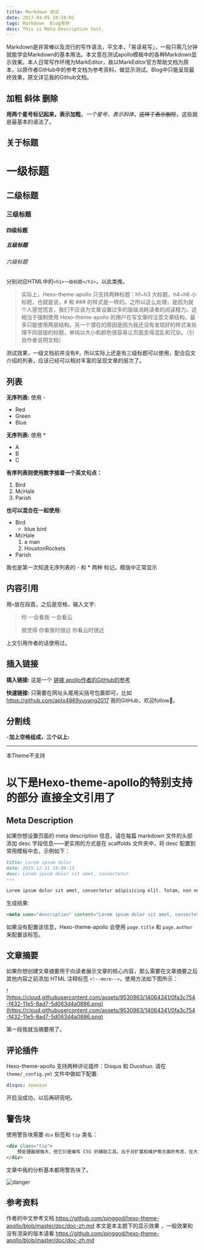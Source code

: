 ```yaml
---
title: Markdown 测试
date: 2017-04-05 20:10:01
tags: Markdown  Blog写作
desc: This is Meta Description test.
---
```

 Markdown是非常棒以及流行的写作语法，平文本，「易读易写」，一般只需几分钟就能学会Markdown的基本用法。本文意在测试apollo模板中的各种Markdown显示效果。本人日常写作环境为MarkEditor，故以MarkEditor官方帮助文档为原本，以原作者GitHub中的参考文档为参考资料，做显示测试。Blog中只能呈现最终效果，原文详见我的Github文档。

<!--more-->

## 加粗 斜体 删除
**用两个星号标记起来，表示加粗**，*一个星号，表示斜体*，~~这样子表示删除~~，这些就是最基本的语法了。

## 关于标题
# 一级标题
## 二级标题
### 三级标题
#### 四级标题
##### 五级标题
###### 六级标题
分别对应HTML中的`<h1>一级标题</h1>`，以此类推。


> 实际上，Hexo-theme-apollo 只支持两种标题：h1~h3 大标题，h4~h6 小标题，也就是说，# 和 ### 的样式是一样的。之所以这么处理，是因为就个人感觉而言，我们不应该为文章设置过多的层级消耗读者的阅读精力。这相当于强制使用 Hexo-theme-apollo 的用户在写文章时注意文章结构，最多只能使用两层结构。另一个潜在的原因是因为我还没有发现好的样式来处理不同层级的标题，单纯以大小和颜色很容易让页面变得混乱和冗杂。（引自作者说明文档）

<div class="tip">
  测试效果，一级文档前并没有#，所以实际上还是有三级标题可以使用，配合后文介绍的列表，应该已经可以相对丰富的呈现文章的层次了。
</div>

## 列表

**无序列表:** 使用 -
-   Red
-   Green
-   Blue

**无序列表:** 使用 *
* A
* B
* C

**有序列表则使用数字接着一个英文句点：**
1.  Bird
2.  McHale
3.  Parish

**也可以混合在一起使用:**

-   Bird
    - blue bird
-   McHale
    1.  a man
    2.  HoustonRockets
-   Parish
<div class="tip">
我也是第一次知道无序列表的 - 和 * 两种 标记。模版中正常显示
</div>

## 内容引用
用`>`放在段首，之后是空格，输入文字:

> 你
> 一会看我
> 一会看云

>  我觉得
>  你看我时很远
>  你看云时很近


<div class="tip">
上文引用作者的话使用过。
</div>

## 插入链接
**插入链接:**
这是一个 [链接 apollo作者的GitHub的参考](https://github.com/pinggod/hexo-theme-apollo/blob/master/doc/doc-zh.md)

**快速链接:**
只需要在网址头尾用尖括号包裹即可，比如<https://github.com/aptx4869yuyang2017> 
我的GitHub，欢迎follow👏。


## 分割线
**`-`加上空格组成，三个以上:**
- - - - - -
本Theme不支持

# 以下是Hexo-theme-apollo的特别支持的部分  直接全文引用了 
## Meta Description
如果你想设置页面的 meta description 信息，请在每篇 markdown 文件的头部添加 desc 字段信息——更实用的方式是在 scaffolds 文件夹中，将 desc 配置到常用模板中去，示例如下：
```md
title: Lorem ipsum dolor
date: 2015-12-31 14:49:13
desc: Lorem ipsum dolor sit amet, consectetur.
---

Lorem ipsum dolor sit amet, consectetur adipisicing elit. Totam, non numquam saepe ex ut. Deleniti culpa inventore consectetur nam saepe!
```

生成结果:

```html
<meta name="description" content="Lorem ipsum dolor sit amet, consectetur.">
```

如果没有配置该信息，Hexo-theme-apollo 会使用 `page.title` 和 `page.author` 来配置该标签。

## 文章摘要

如果你想创建文章摘要用于向读者展示文章的核心内容，那么需要在文章摘要之后其他内容之前添加 HTML 注释标签 `<!--more-->`，使用方法如下图所示：

![https://cloud.githubusercontent.com/assets/9530963/14064341/0fa3c754-f432-11e5-8ad7-5d063d4a0886.png](https://cloud.githubusercontent.com/assets/9530963/14064341/0fa3c754-f432-11e5-8ad7-5d063d4a0886.png)

<div class="tip">
第一段我就当摘要用了。
</div>

## 评论插件

Hexo-theme-apollo 支持两种评论插件：Disqus 和 Duoshuo. 请在 `theme/_config.yml` 文件中做如下配置:

```yaml
disqus: seansun
```

<div class="tip">
开启没成功，以后再研究吧。
</div>

## 警告块

使用警告块需要 `div` 标签和 `tip` 类名：

```html
<div class="tip">
    预处理器很强大，但它只是编写 CSS 的辅助工具。出于对扩展和维护等方面的考虑，在大型项目中有必要使用预处理器构建 CSS；但是对于小型项目，原生的 CSS 可能是一种更好的选择。不要肆意使用预处理器！
</div>
```
<div class="tip">
文章中我的分析基本都用警告块了。
</div>

![danger](https://cloud.githubusercontent.com/assets/9530963/11359678/489a510c-92b9-11e5-9256-341cef6999b6.png)

## 参考资料
作者的中文参考文档 <https://github.com/pinggod/hexo-theme-apollo/blob/master/doc/doc-zh.md>
本文是本主题下的显示效果  ，一般效果和没有渲染的版本请看 <https://github.com/pinggod/hexo-theme-apollo/blob/master/doc/doc-zh.md>



